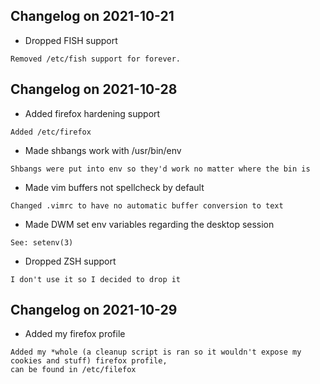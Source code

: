 ## Changelog on 2021-10-21
- Dropped FISH support
```
Removed /etc/fish support for forever.
```
## Changelog on 2021-10-28
- Added firefox hardening support
```
Added /etc/firefox
```
- Made shbangs work with /usr/bin/env
```
Shbangs were put into env so they'd work no matter where the bin is
```
- Made vim buffers not spellcheck by default
```
Changed .vimrc to have no automatic buffer conversion to text
```
- Made DWM set env variables regarding the desktop session
```
See: setenv(3)
```
- Dropped ZSH support
```
I don't use it so I decided to drop it
```
## Changelog on 2021-10-29
- Added my firefox profile
```
Added my *whole (a cleanup script is ran so it wouldn't expose my cookies and stuff) firefox profile,
can be found in /etc/filefox
```
